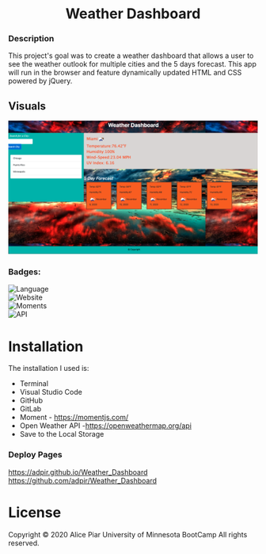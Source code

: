 <h1 align="center"> Weather Dashboard</h1>
 

### Description
This project's goal was to create a weather dashboard that allows a user to see the weather outlook for multiple cities and the 5 days forecast. 
This app will run in the browser and feature dynamically updated HTML and CSS powered by jQuery.


## Visuals
![image](./assets/newscreenshot.png)

### Badges:
![Language](https://img.shields.io/badge/Languages-HTML,CSS,Jquery-blueviolet.svg)<br>
![Website](https://img.shields.io/badge/Website-Up-blue.svg)<br>
![Moments](https://img.shields.io/badge/Moments-green.svg)<br>
![API](https://img.shields.io/badge/OpenWeather-blue.svg)<br>

# Installation
The installation I used is:
* Terminal
* Visual Studio Code
* GitHub
* GitLab
* Moment - https://momentjs.com/
* Open Weather API -https://openweathermap.org/api
* Save to the Local Storage


### Deploy Pages

https://adpir.github.io/Weather_Dashboard <br>
https://github.com/adpir/Weather_Dashboard


# License

Copyright  © 2020 Alice Piar University of Minnesota BootCamp All rights reserved.



